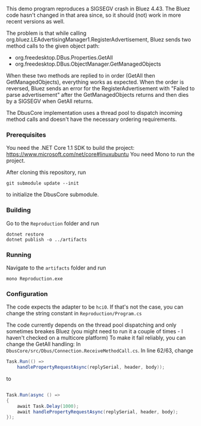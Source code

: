 This demo program reproduces a SIGSEGV crash in Bluez 4.43. The Bluez code hasn't changed in that area since, so it should (not) work in more recent versions as well.

The problem is that while calling org.bluez.LEAdvertisingManager1.RegisterAdvertisement, Bluez sends two method calls to the given object path:
- org.freedesktop.DBus.Properties.GetAll
- org.freedesktop.DBus.ObjectManager.GetManagedObjects

When these two methods are replied to in order (GetAll then GetManagedObjects), everything works as expected.
When the order is reversed, Bluez sends an error for the RegisterAdvertisement with "Failed to parse advertisement" after the GetManagedObjects returns and then dies by a SIGSEGV when GetAll returns.

The DbusCore implementation uses a thread pool to dispatch incoming method calls and doesn't have the necessary ordering requirements.

### Prerequisites

You need the .NET Core 1.1 SDK to build the project: https://www.microsoft.com/net/core#linuxubuntu
You need Mono to run the project.

After cloning this repository, run
```
git submodule update --init
```
to initialize the DbusCore submodule.

### Building

Go to the `Reproduction` folder and run
```
dotnet restore
dotnet publish -o ../artifacts
```

### Running

Navigate to the `artifacts` folder and run
```
mono Reproduction.exe
```

### Configuration
The code expects the adapter to be `hci0`. If that's not the case, you can change the string constant in `Reproduction/Program.cs`

The code currently depends on the thread pool dispatching and only sometimes breakes Bluez (you might need to run it a couple of times - I haven't checked on a multicore platform)
To make it fail reliably, you can change the GetAll handling: In `DbusCore/src/Dbus/Connection.ReceiveMethodCall.cs`. In line 62/63, change
```cs
Task.Run(() =>
    handlePropertyRequestAsync(replySerial, header, body));
```
to
```cs

Task.Run(async () =>
{
    await Task.Delay(1000);
    await handlePropertyRequestAsync(replySerial, header, body);
});
```
